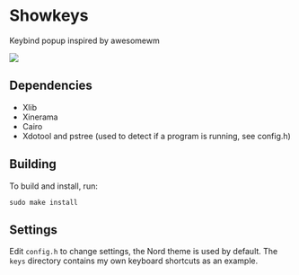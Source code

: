 # Showkeys

Keybind popup inspired by awesomewm

![](showkeys.gif)

## Dependencies

 - Xlib
 - Xinerama
 - Cairo
 - Xdotool and pstree (used to detect if a program is running, see config.h)

## Building

To build and install, run:

```
sudo make install
```

## Settings

Edit `config.h` to change settings, the Nord theme is used by default. The `keys` directory contains my own keyboard shortcuts as an example.
